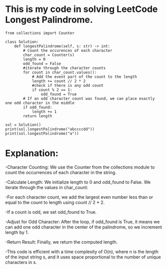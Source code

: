 # This is my code in solving LeetCode Longest Palindrome.

```
from collections import Counter

class Solution:
    def longestPalindrome(self, s: str) -> int:
        # Count the occurences of each character
        char_count = Counter(s)
        length = 0
        odd_found = False
        #iterate through the character counts
        for count in char_count.values():
            # Add the event part of the count to the length
            length += count // 2 * 2
            #check if there is any odd count
            if count % 2 == 1:
                odd_found = True
        # If an odd character count was found, we can place exactly one odd character in the middle
        if odd_found:
            length += 1
        return length
    
sol = Solution()
print(sol.longestPalindrome("abccccdd"))
print(sol.longestPalindrome("a"))
```

# Explanation:

-Character Counting: We use the Counter from the collections module to count the occurrences of each character in the string.

-Calculate Length: We initialize length to 0 and odd_found to False. We iterate through the values in char_count:

  -For each character count, we add the largest even number less than or equal to the count to length using count // 2 * 2.

  -If a count is odd, we set odd_found to True.

-Adjust for Odd Character: After the loop, if odd_found is True, it means we can add one odd character in the center of the palindrome, so we increment length by 1.

-Return Result: Finally, we return the computed length.

-This code is efficient with a time complexity of O(n), where n is the length of the input string s, and it uses space proportional to the number of unique characters in s.
